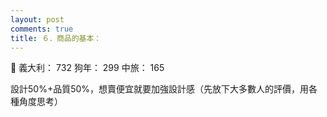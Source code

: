 ```yaml
---
layout: post
comments: true
title: ６．商品的基本：
---
```


:woman: 義大利： 732 狗年： 299 中旅： 165


設計50%+品質50%，想賣便宜就要加強設計感（先放下大多數人的評價，用各種角度思考）
